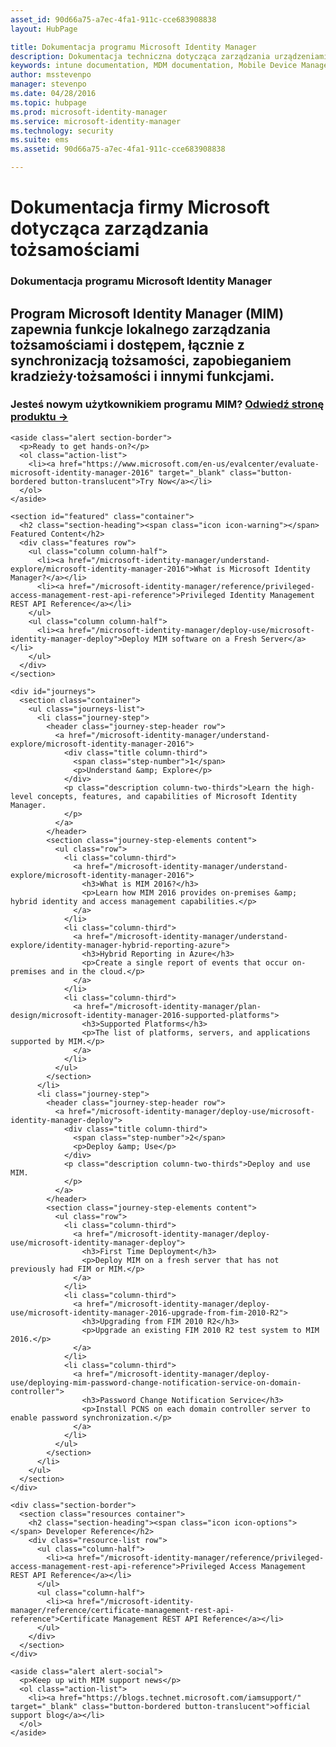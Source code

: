 ```yaml
---
asset_id: 90d66a75-a7ec-4fa1-911c-cce683908838
layout: HubPage

title: Dokumentacja programu Microsoft Identity Manager
description: Dokumentacja techniczna dotycząca zarządzania urządzeniami przenośnymi i aplikacjami w usłudze Microsoft Intune
keywords: intune documentation, MDM documentation, Mobile Device Management Documentation, Mobile Device and Application Management Documentation
author: msstevenpo
manager: stevenpo
ms.date: 04/28/2016
ms.topic: hubpage
ms.prod: microsoft-identity-manager
ms.service: microsoft-identity-manager
ms.technology: security
ms.suite: ems
ms.assetid: 90d66a75-a7ec-4fa1-911c-cce683908838

---
```

# Dokumentacja firmy Microsoft dotycząca zarządzania tożsamościami
<article id="main">
    <section id="hero-content">
      <h1>Dokumentacja programu Microsoft Identity Manager</h1>
      <h2>Program Microsoft Identity Manager (MIM) zapewnia funkcje lokalnego zarządzania tożsamościami i dostępem, łącznie z synchronizacją tożsamości, zapobieganiem kradzieży·tożsamości i innymi funkcjami.</h2>
      <h3>Jesteś nowym użytkownikiem programu MIM? <a href="http://www.microsoft.com/en-us/server-cloud/products/microsoft-identity-manager/" target="_blank">Odwiedź stronę produktu &rarr;</a></h3>
    </section>

    <aside class="alert section-border">
      <p>Ready to get hands-on?</p>
      <ol class="action-list">
        <li><a href="https://www.microsoft.com/en-us/evalcenter/evaluate-microsoft-identity-manager-2016" target="_blank" class="button-bordered button-translucent">Try Now</a></li>
      </ol>
    </aside>

    <section id="featured" class="container">
      <h2 class="section-heading"><span class="icon icon-warning"></span> Featured Content</h2>
      <div class="features row">
        <ul class="column column-half">
          <li><a href="/microsoft-identity-manager/understand-explore/microsoft-identity-manager-2016">What is Microsoft Identity Manager?</a></li>
          <li><a href="/microsoft-identity-manager/reference/privileged-access-management-rest-api-reference">Privileged Identity Management REST API Reference</a></li>
        </ul>
        <ul class="column column-half">
          <li><a href="/microsoft-identity-manager/deploy-use/microsoft-identity-manager-deploy">Deploy MIM software on a Fresh Server</a></li>
        </ul>
      </div>
    </section>

    <div id="journeys">
      <section class="container">
        <ul class="journeys-list">
          <li class="journey-step">
            <header class="journey-step-header row">
              <a href="/microsoft-identity-manager/understand-explore/microsoft-identity-manager-2016">
                <div class="title column-third">
                  <span class="step-number">1</span>
                  <p>Understand &amp; Explore</p>
                </div>
                <p class="description column-two-thirds">Learn the high-level concepts, features, and capabilities of Microsoft Identity Manager.
                </p>
              </a>
            </header>
            <section class="journey-step-elements content">
              <ul class="row">
                <li class="column-third">
                  <a href="/microsoft-identity-manager/understand-explore/microsoft-identity-manager-2016">
                    <h3>What is MIM 2016?</h3>
                    <p>Learn how MIM 2016 provides on-premises &amp; hybrid identity and access management capabilities.</p>
                  </a>
                </li>
                <li class="column-third">
                  <a href="/microsoft-identity-manager/understand-explore/identity-manager-hybrid-reporting-azure">
                    <h3>Hybrid Reporting in Azure</h3>
                    <p>Create a single report of events that occur on-premises and in the cloud.</p>
                  </a>
                </li>
                <li class="column-third">
                  <a href="/microsoft-identity-manager/plan-design/microsoft-identity-manager-2016-supported-platforms">
                    <h3>Supported Platforms</h3>
                    <p>The list of platforms, servers, and applications supported by MIM.</p>
                  </a>
                </li>
              </ul>
            </section>
          </li>
          <li class="journey-step">
            <header class="journey-step-header row">
              <a href="/microsoft-identity-manager/deploy-use/microsoft-identity-manager-deploy">
                <div class="title column-third">
                  <span class="step-number">2</span>
                  <p>Deploy &amp; Use</p>
                </div>
                <p class="description column-two-thirds">Deploy and use MIM.
                </p>
              </a>
            </header>
            <section class="journey-step-elements content">
              <ul class="row">
                <li class="column-third">
                  <a href="/microsoft-identity-manager/deploy-use/microsoft-identity-manager-deploy">
                    <h3>First Time Deployment</h3>
                    <p>Deploy MIM on a fresh server that has not previously had FIM or MIM.</p>
                  </a>
                </li>
                <li class="column-third">
                  <a href="/microsoft-identity-manager/deploy-use/microsoft-identity-manager-2016-upgrade-from-fim-2010-R2">
                    <h3>Upgrading from FIM 2010 R2</h3>
                    <p>Upgrade an existing FIM 2010 R2 test system to MIM 2016.</p>
                  </a>
                </li>
                <li class="column-third">
                  <a href="/microsoft-identity-manager/deploy-use/deploying-mim-password-change-notification-service-on-domain-controller">
                    <h3>Password Change Notification Service</h3>
                    <p>Install PCNS on each domain controller server to enable password synchronization.</p>
                  </a>
                </li>
              </ul>
            </section>
          </li>
        </ul>
      </section>
    </div>

    <div class="section-border">
      <section class="resources container">
        <h2 class="section-heading"><span class="icon icon-options"></span> Developer Reference</h2>
        <div class="resource-list row">
          <ul class="column-half">
            <li><a href="/microsoft-identity-manager/reference/privileged-access-management-rest-api-reference">Privileged Access Management REST API Reference</a></li>
          </ul>
          <ul class="column-half">
            <li><a href="/microsoft-identity-manager/reference/certificate-management-rest-api-reference">Certificate Management REST API Reference</a></li>
          </ul>
        </div>
      </section>
    </div>

    <aside class="alert alert-social">
      <p>Keep up with MIM support news</p>
      <ol class="action-list">
        <li><a href="https://blogs.technet.microsoft.com/iamsupport/" target="_blank" class="button-bordered button-translucent">official support blog</a></li>
      </ol>
    </aside>
</article>


<!--HONumber=Apr16_HO4-->


